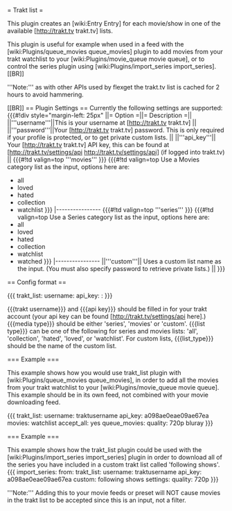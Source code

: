 = Trakt list =

This plugin creates an [wiki:Entry Entry] for each movie/show in one of the available [http://trakt.tv trakt.tv] lists.

This plugin is useful for example when used in a feed with the [wiki:Plugins/queue_movies queue_movies] plugin to add movies from your trakt watchlist to your [wiki:Plugins/movie_queue movie queue], or to control the series plugin using [wiki:Plugins/import_series import_series].[[BR]]

'''Note:''' as with other APIs used by flexget the trakt.tv list is cached for 2 hours to avoid hammering.


[[BR]]
== Plugin Settings ==
Currently the following settings are supported:
{{{#!div style="margin-left: 25px"
||= Option =||= Description =||
||'''username'''||This is your username at [http://trakt.tv trakt.tv] ||
||'''password'''||Your [http://trakt.tv trakt.tv] password. This is only required if your profile is protected, or to get private custom lists. ||
||'''api_key'''|| Your [http://trakt.tv trakt.tv] API key, this can be found at [http://trakt.tv/settings/api http://trakt.tv/settings/api] (if logged into trakt.tv) ||
{{{#!td valign=top
'''movies'''
}}}
{{{#!td valign=top
Use a Movies category list as the input, options here are:
* all
* loved
* hated
* collection
* watchlist
}}}
|----------------
{{{#!td valign=top
'''series'''
}}}
{{{#!td valign=top
Use a Series category list as the input, options here are:
* all
* loved
* hated
* collection
* watchlist
* watched
}}}
|----------------
||'''custom'''|| Uses a custom list name as the input. (You must also specify password to retrieve private lists.) ||
}}}


== Config format ==

{{{
trakt_list:
  username: <trakt username>
  api_key: <api key>
  <media type>: <list type>
}}}

{{{trakt username}}} and {{{api key}}} should be filled in for your trakt account (your api key can be found [http://trakt.tv/settings/api here].) {{{media type}}} should be either 'series', 'movies' or 'custom'. {{{list type}}} can be one of the following for series and movies lists: 'all', 'collection', 'hated', 'loved', or 'watchlist'. For custom lists, {{{list_type}}} should be the name of the custom list.

=== Example ===

This example shows how you would use trakt_list plugin with [wiki:Plugins/queue_movies queue_movies], in order to add all the movies from your trakt watchlist to your [wiki:Plugins/movie_queue movie queue]. This example should be in its own feed, not combined with your movie downloading feed.

{{{
trakt_list:
  username: traktusername
  api_key: a098ae0eae09ae67ea
  movies: watchlist
accept_all: yes
queue_movies:
  quality: 720p bluray
}}}

=== Example ===

This example shows how the trakt_list plugin could be used with the [wiki:Plugins/import_series import_series] plugin in order to download all of the series you have included in a custom trakt list called 'following shows'.
{{{
import_series:
  from:
    trakt_list:
      username: traktusername
      api_key: a098ae0eae09ae67ea
      custom: following shows
  settings:
    quality: 720p
}}}

'''Note:''' Adding this to your movie feeds or preset will NOT cause movies in the trakt list to be accepted since this is an input, not a filter.